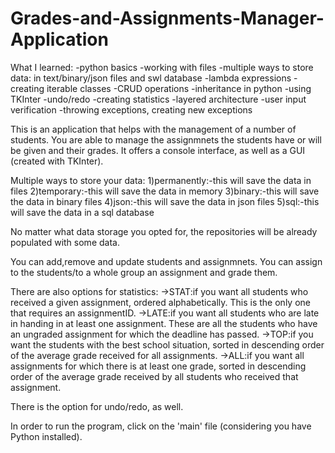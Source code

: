# Grades-and-Assignments-Manager-Application

What I learned:
-python basics
-working with files
-multiple ways to store data: in text/binary/json files and swl database
-lambda expressions
-creating iterable classes
-CRUD operations
-inheritance in python
-using TKInter
-undo/redo
-creating statistics
-layered architecture
-user input verification
-throwing exceptions, creating new exceptions

This is an application that helps with the management of a number of students. You are able to manage the assignmnets the students have or will be given and their grades. It offers a console interface, as well as a GUI (created with TKInter). 

Multiple ways to store your data:
1)permanently:-this will save the data in files
2)temporary:-this will save the data in memory
3)binary:-this will save the data in binary files
4)json:-this will save the data in json files
5)sql:-this will save the data in a sql database

No matter what data storage you opted for, the repositories will be already populated with some data.

You can add,remove and update students and assignmnets. You can assign to the students/to a whole group an assignment and grade them.

There are also options for statistics:
	->STAT:if you want all students who received a given assignment, ordered alphabetically. This is the only one that requires an assignmentID.
	->LATE:if you want all students who are late in handing in at least one assignment. These are all the students who have an ungraded assignment for which the deadline has passed.
	->TOP:if you want the students with the best school situation, sorted in descending order of the average grade received for all assignments.
	->ALL:if you want all assignments for which there is at least one grade, sorted in descending order of the average grade received by all students who received that assignment.

There is the option for undo/redo, as well.

In order to run the program, click on the 'main' file (considering you have Python installed).

